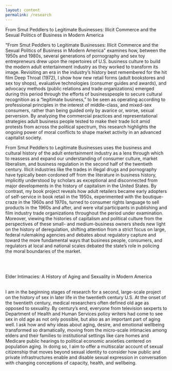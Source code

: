 ```yaml
---
layout: content
permalink: /research
---
```

From Smut Peddlers to Legitimate Businesses: Illicit Commerce and the Sexual Politics of Business in Modern America
<br>

"From Smut Peddlers to Legitimate Businesses: Illicit Commerce and the Sexual Politics of Business in Modern America" examines how, between the 1950s and 1980s, several generations of pornography and sex toy entrepreneurs drew upon the repertoires of U.S. business culture to build the modern adult entertainment industry as they worked to transform its image. Revisiting an era in the industry’s history best remembered for the hit film Deep Throat (1972), I show how new retail forms (adult bookstores and sex toy shops), evaluative technologies (consumer guides and awards), and advocacy methods (public relations and trade organizations) emerged during this period through the efforts of businesspeople to secure cultural recognition as a “legitimate business,” to be seen as operating according to professional principles in the interest of middle-class, and mixed-sex consumers, rather than being guided only by avarice or, worse, sexual perversion. By analyzing the commercial practices and representational strategies adult business people tested to make their trade licit amid protests from across the political spectrum, this research highlights the ongoing power of moral conflicts to shape market activity in an advanced capitalist society.

From Smut Peddlers to Legitimate Businesses uses the business and cultural history of the adult entertainment industry as a lens through which to reassess and expand our understanding of consumer culture, market liberalism, and business regulation in the second half of the twentieth century. Illicit industries like the trades in illegal drugs and pornography have typically been cordoned off from the literature in business history, implicitly understood by scholars as exceptional and disconnected from major developments in the history of capitalism in the United States. By contrast, my book project reveals how adult retailers became early adopters of self-service in book retail in the 1950s, experimented with the boutique-craze in the 1960s and 1970s, turned to consumer rights language to sell products in the 1960s and after, and were vital participants in publishing and film industry trade organizations throughout the period under examination. Moreover, viewing the histories of capitalism and political culture from the perspectives of these small- and medium-business owners sheds new light on the history of deregulation, shifting attention from a strict focus on large, federal rulemaking agencies and debates about regulatory capture and toward the more fundamental ways that business people, consumers, and regulators at local and national scales debated the state’s role in policing the moral boundaries of the market. 

<br>
<br>

Elder Intimacies: A History of Aging and Sexuality in Modern America

<br>
I am in the beginning stages of research for a second, large-scale project on the history of sex in later life in the twentieth century U.S. At the onset of the twentieth century, medical researchers often defined old age as opposed to sexuality. By century’s end, everyone from television sexperts to Department of Health and Human Services policy writers had come to see sex in old age as not only possible, but also as an important part of aging well. I ask how and why ideas about aging, desire, and emotional wellbeing transformed so dramatically, moving from the micro-scale intimacies among elders and their families to institutional settings like care homes and Medicare public hearings to political economic anxieties centered on population aging. In doing so, I aim to offer a multiscalar account of sexual citizenship that moves beyond sexual identity to consider how public and private infrastructures enable and disable sexual expression in conversation with changing conceptions of capacity, health, and wellbeing. 




